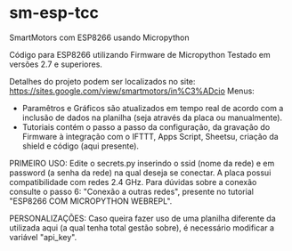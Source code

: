 # sm-esp-tcc
SmartMotors com ESP8266 usando Micropython

Código para ESP8266 utilizando Firmware de Micropython
Testado em versões 2.7 e superiores.

Detalhes do projeto podem ser localizados no site:
https://sites.google.com/view/smartmotors/in%C3%ADcio
Menus: 
  - Paramêtros e Gráficos são atualizados em tempo real de acordo com a inclusão de dados na planilha (seja através da placa ou manualmente).
  - Tutoriais contém o passo a passo da configuração, da gravação do Firmware à integração com o IFTTT, Apps Script, Sheetsu, criação da shield e código (aqui presente).

PRIMEIRO USO:
Edite o secrets.py inserindo o ssid (nome da rede) e em password (a senha da rede) na qual deseja se conectar. A placa possui compatibilidade com redes 2.4 GHz. Para dúvidas sobre a conexão consulte o passo 6: "Conexão a outras redes", presente no tutorial "ESP8266 COM MICROPYTHON WEBREPL".

PERSONALIZAÇÕES:
Caso queira fazer uso de uma planilha diferente da utilizada aqui (a qual tenha total gestão sobre), é necessário modificar a variável "api_key".
